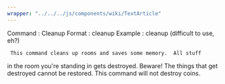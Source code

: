 ```yaml
---
wrapper: "../../../js/components/wiki/TextArticle"
---
```

Command : Cleanup
Format  : cleanup
Example : cleanup (difficult to use, eh?)

     This command cleans up rooms and saves some memory.  All stuff
in the room you're standing in gets destroyed.  Beware!  The things
that get destroyed cannot be restored.  This command will not
destroy coins.
